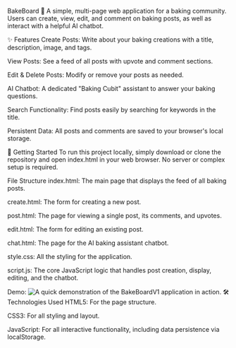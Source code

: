 BakeBoard 🧁
A simple, multi-page web application for a baking community. Users can create, view, edit, and comment on baking posts, as well as interact with a helpful AI chatbot.

✨ Features
Create Posts: Write about your baking creations with a title, description, image, and tags.

View Posts: See a feed of all posts with upvote and comment sections.

Edit & Delete Posts: Modify or remove your posts as needed.

AI Chatbot: A dedicated "Baking Cubit" assistant to answer your baking questions.

Search Functionality: Find posts easily by searching for keywords in the title.

Persistent Data: All posts and comments are saved to your browser's local storage.

🚀 Getting Started
To run this project locally, simply download or clone the repository and open index.html in your web browser. No server or complex setup is required.

File Structure
index.html: The main page that displays the feed of all baking posts.

create.html: The form for creating a new post.

post.html: The page for viewing a single post, its comments, and upvotes.

edit.html: The form for editing an existing post.

chat.html: The page for the AI baking assistant chatbot.

style.css: All the styling for the application.

script.js: The core JavaScript logic that handles post creation, display, editing, and the chatbot.

Demo: ![A quick demonstration of the BakeBoardV1 application in action.](![BakeBoardV1](https://github.com/user-attachments/assets/7eac79dd-3b23-44d2-bbf8-7f416e3c9edb)
)
🛠️ Technologies Used
HTML5: For the page structure.

CSS3: For all styling and layout.

JavaScript: For all interactive functionality, including data persistence via localStorage.

